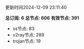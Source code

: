 更新时间2024-12-09 23:11:40

**总订阅: 6**
**总节点: 606**
**有效节点: 391**
- ss节点: 83
- v2ray节点: 289
- trojan节点: 19
